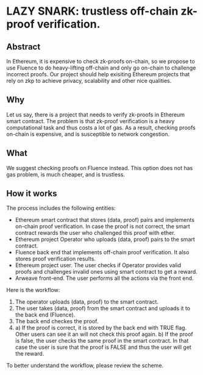 # LAZY SNARK: trustless off-chain zk-proof verification.
## Abstract
In Ethereum, it is expensive to check zk-proofs on-chain, so we propose to use Fluence to do heavy-lifting off-chain and only go on-chain to challenge incorrect proofs. Our project should help exisiting Ethereum projects that rely on zkp to achieve privacy, scalability and other nice qualities.
## Why
Let us say, there is a project that needs to verify zk-proofs in Ethereum smart contract. The problem is that zk-proof verification is a heavy computational task and thus costs a lot of gas. As a result, checking proofs on-chain is expensive, and is susceptible to network congestion. 
## What
We suggest checking proofs on Fluence instead. This option does not has gas problem, is much cheaper, and is trustless. 

## How it works
The process includes the following entities:
- Ethereum smart contract that stores (data, proof) pairs and implements on-chain proof verification. In case the proof is not correct, the smart contract rewards the user who challenged this proof with ether.
- Ethereum project Operator who uploads (data, proof) pairs to the smart contract.
- Fluence back end that implements off-chain proof verification. It also stores proof verification results.
- Ethereum project user. The user checks if Operator provides valid proofs and challenges invalid ones using smart contract to get a reward.
- Arweave front-end. The user performs all the actions via the front end.

Here is the workflow:
1. The operator uploads (data, proof) to the smart contract.
2. The user takes (data, proof) from the smart contract and uploads it to the back end (Fluence).
3. The back end checkes the proof.
4. a) If the proof is correct, it is stored by the back end with TRUE flag. Other users can see it an will not check this proof again.
   b) If the proof is false, the user checks the same proof in the smart contract. In that case the user is sure that the proof is FALSE and thus the user will get the reward.

To better understand the workflow, please review the scheme.
